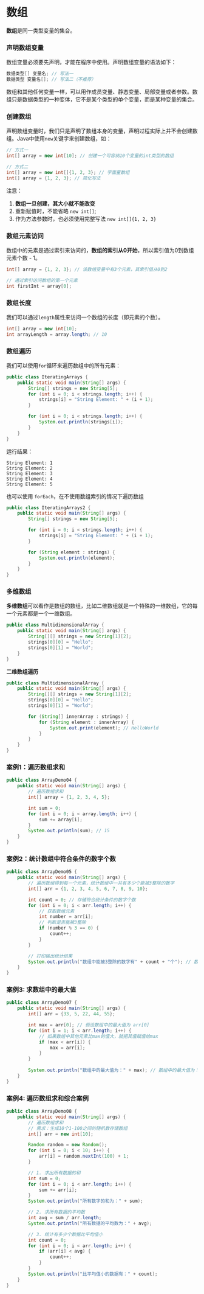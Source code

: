 # 数组

**数组**是同一类型变量的集合。

### 声明数组变量

数组变量必须要先声明，才能在程序中使用。声明数组变量的语法如下：

```java
数据类型[] 变量名; // 写法一
数据类型 变量名[]; // 写法二（不推荐）
```

数组和其他任何变量一样，可以用作成员变量、静态变量、局部变量或者参数。数组只是数据类型的一种变体，它不是某个类型的单个变量，而是某种变量的集合。

### 创建数组

声明数组变量时，我们只是声明了数组本身的变量，声明过程实际上并不会创建数组。Java中使用`new`关键字来创建数组，如：

```java
// 方式一
int[] array = new int[10]; // 创建一个可容纳10个变量的int类型的数组

// 方式二
int[] array = new int[]{1, 2, 3}; // 字面量数组
int[] array = {1, 2, 3}; // 简化写法
```

注意：
1. **数组一旦创建，其大小就不能改变**
2. 重新赋值时，不能省略 `new int[]`;
3. 作为方法参数时，也必须使用完整写法 `new int[]{1, 2, 3}`

### 数组元素访问

数组中的元素是通过索引来访问的，**数组的索引从0开始**，所以索引值为0到数组元素个数 - 1。

```java
int[] array = {1, 2, 3}; // 该数组变量中有3个元素，其索引值从0到2

// 通过索引访问数组的第一个元素
int firstInt = array[0];
```

### 数组长度

我们可以通过`length`属性来访问一个数组的长度（即元素的个数）。

```java
int[] array = new int[10];
int arrayLength = array.length; // 10
```

### 数组遍历

我们可以使用`for`循环来遍历数组中的所有元素：

```java
public class IteratingArrays {
    public static void main(String[] args) {
        String[] strings = new String[5];
        for (int i = 0; i < strings.length; i++) {
            strings[i] = "String Element: " + (i + 1);
        }

        for (int i = 0; i < strings.length; i++) {
            System.out.println(strings[i]);
        }
    }
}
```

运行结果：

```text
String Element: 1
String Element: 2
String Element: 3
String Element: 4
String Element: 5
```

也可以使用 `forEach`，在不使用数组索引的情况下遍历数组

```java
public class IteratingArrays2 {
    public static void main(String[] args) {
        String[] strings = new String[5];

        for (int i = 0; i < strings.length; i++) {
            strings[i] = "String Element: " + (i + 1);
        }

        for (String element : strings) {
            System.out.println(element);
        }
    }
}
```

### 多维数组

**多维数组**可以看作是数组的数组，比如二维数组就是一个特殊的一维数组，它的每一个元素都是一个一维数组。

```java
public class MultidimensionalArray {
    public static void main(String[] args) {
        String[][] strings = new String[1][2];
        strings[0][0] = "Hello";
        strings[0][1] = "World";
    }
}
```

**二维数组遍历**

```java
public class MultidimensionalArray {
    public static void main(String[] args) {
        String[][] strings = new String[1][2];
        strings[0][0] = "Hello";
        strings[0][1] = "World";

        for (String[] innerArray : strings) {
            for (String element : innerArray) {
                System.out.print(element); // HelloWorld
            }
        }
    }
}
```

### 案例1：遍历数组求和

```java
public class ArrayDemo04 {
    public static void main(String[] args) {
        // 遍历数组求和
        int[] array = {1, 2, 3, 4, 5};

        int sum = 0;
        for (int i = 0; i < array.length; i++) {
            sum += array[i];
        }
        System.out.println(sum); // 15
    }
}
```

### 案例2：统计数组中符合条件的数字个数

```java
public class ArrayDemo05 {
    public static void main(String[] args) {
        // 遍历数组得到每一个元素，统计数组中一共有多少个能被3整除的数字
        int[] arr = {1, 2, 3, 4, 5, 6, 7, 8, 9, 10};

        int count = 0; // 存储符合统计条件的数字个数
        for (int i = 0; i < arr.length; i++) {
            // 获取数组元素
            int number = arr[i];
            // 判断是否能被3整除
            if (number % 3 == 0) {
                count++;
            }
        }

        // 打印输出统计结果
        System.out.println("数组中能被3整除的数字有" + count + "个"); // 数组中能被3整除的数字有3个
    }
}
```

### 案例3: 求数组中的最大值

```java
public class ArrayDemo07 {
    public static void main(String[] args) {
        int[] arr = {33, 5, 22, 44, 55};

        int max = arr[0]; // 假设数组中的最大值为 arr[0]
        for (int i = 1; i < arr.length; i++) {
            // 如果数组中其他元素比max的值大，就把其值赋值给max
            if (max < arr[i]) {
                max = arr[i];
            }
        }
        
        System.out.println("数组中的最大值为：" + max); // 数组中的最大值为：55
    }
}
```

### 案例4: 遍历数组求和综合案例

```java
public class ArrayDemo08 {
    public static void main(String[] args) {
        // 遍历数组求和
        // 需求：生成10个1-100之间的随机数存储数组
        int[] arr = new int[10];

        Random random = new Random();
        for (int i = 0; i < 10; i++) {
            arr[i] = random.nextInt(100) + 1;
        }

        // 1. 求出所有数据的和
        int sum = 0;
        for (int i = 0; i < arr.length; i++) {
            sum += arr[i];
        }
        System.out.println("所有数字的和为：" + sum);

        // 2. 求所有数据的平均数
        int avg = sum / arr.length;
        System.out.println("所有数据的平均数为：" + avg);

        // 3. 统计有多少个数据比平均值小
        int count = 0;
        for (int i = 0; i < arr.length; i++) {
            if (arr[i] < avg) {
                count++;
            }
        }
        System.out.println("比平均值小的数据有：" + count);
    }
}
```
